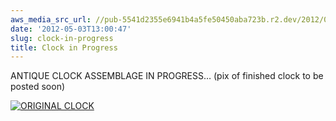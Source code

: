 ```yaml
---
aws_media_src_url: //pub-5541d2355e6941b4a5fe50450aba723b.r2.dev/2012/05/img_02311.jpg
date: '2012-05-03T13:00:47'
slug: clock-in-progress
title: Clock in Progress
---
```


 ANTIQUE CLOCK ASSEMBLAGE IN PROGRESS… (pix of finished clock to be posted soon)

 [![ORIGINAL CLOCK](//pub-5541d2355e6941b4a5fe50450aba723b.r2.dev/2012/05/img_02311.jpg?w=602&h=803 "ORIGINAL CLOCK")](//pub-5541d2355e6941b4a5fe50450aba723b.r2.dev/2012/05/img_02311.jpg)